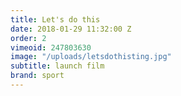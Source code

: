 ```yaml
---
title: Let's do this
date: 2018-01-29 11:32:00 Z
order: 2
vimeoid: 247803630
image: "/uploads/letsdothisting.jpg"
subtitle: launch film
brand: sport
---
```



